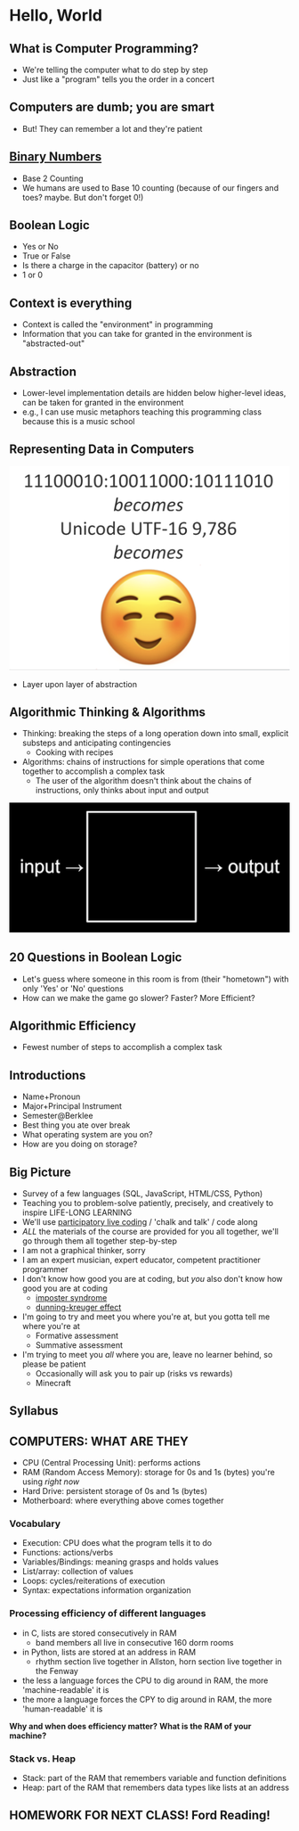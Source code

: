 # Hello, World

## What is Computer Programming?
- We're telling the computer what to do step by step
- Just like a "program" tells you the order in a concert

## Computers are dumb; you are smart
- But! They can remember a lot and they're patient

## [Binary Numbers](https://en.wikipedia.org/wiki/Binary_number)
- Base 2 Counting
- We humans are used to Base 10 counting (because of our fingers and toes? maybe. But don't forget 0!)

## Boolean Logic
- Yes or No
- True or False
- Is there a charge in the capacitor (battery) or no
- 1 or 0

## Context is everything
- Context is called the "environment" in programming
- Information that you can take for granted in the environment is "abstracted-out"

## Abstraction
- Lower-level implementation details are hidden below higher-level ideas, can be taken for granted in the environment
- e.g., I can use music metaphors teaching this programming class because this is a music school

## Representing Data in Computers
![image of binary, image of hexadecimal, image of emoji](img/emoji.png)
- Layer upon layer of abstraction

## Algorithmic Thinking & Algorithms
- Thinking: breaking the steps of a long operation down into small, explicit substeps and anticipating contingencies
	- Cooking with recipes
- Algorithms: chains of instructions for simple operations that come together to accomplish a complex task
	- The user of the algorithm doesn't think about the chains of instructions, only thinks about input and output

![image of black box with an arrow in labelled 'input' and an arrow out labelled 'output'](img/algorithm.png)

## 20 Questions in Boolean Logic
- Let's guess where someone in this room is from (their "hometown") with only 'Yes' or 'No' questions
- How can we make the game go slower? Faster? More Efficient?

## Algorithmic Efficiency
- Fewest number of steps to accomplish a complex task

## Introductions
- Name+Pronoun
- Major+Principal Instrument
- Semester@Berklee
- Best thing you ate over break
- What operating system are you on?
- How are you doing on storage?

## Big Picture
- Survey of a few languages (SQL, JavaScript, HTML/CSS, Python)
- Teaching you to problem-solve patiently, precisely, and creatively to inspire LIFE-LONG LEARNING
- We'll use [participatory live coding](https://journals.plos.org/ploscompbiol/article?id=10.1371/journal.pcbi.1008090) / 'chalk and talk' / code along
- *ALL* the materials of the course are provided for you all together, we'll go through them all together step-by-step
- I am not a graphical thinker, sorry
- I am an expert musician, expert educator, competent practitioner programmer  
- I don't know how good you are at coding, but *you* also don't know how good you are at coding
  - [imposter syndrome](https://www.ncbi.nlm.nih.gov/books/NBK585058/#:~:text=Introduction,accomplishments%20among%20high%2Dachieving%20individuals.)
  - [dunning-kreuger effect](https://thedecisionlab.com/biases/dunning-kruger-effect)
- I'm going to try and meet you where you're at, but you gotta tell me where you're at
  - Formative assessment
  - Summative assessment
- I'm trying to meet you *all* where you are, leave no learner behind, so please be patient
  - Occasionally will ask you to pair up (risks vs rewards)
  - Minecraft

## Syllabus

## COMPUTERS: WHAT ARE THEY
- CPU (Central Processing Unit): performs actions
- RAM (Random Access Memory): storage for 0s and 1s (bytes) you're using *right now*
- Hard Drive: persistent storage of 0s and 1s (bytes)
- Motherboard: where everything above comes together

### Vocabulary
- Execution: CPU does what the program tells it to do
- Functions: actions/verbs
- Variables/Bindings: meaning grasps and holds values
- List/array: collection of values
- Loops: cycles/reiterations of execution
- Syntax: expectations information organization

### Processing efficiency of different languages
- in C, lists are stored consecutively in RAM
  - band members all live in consecutive 160 dorm rooms
- in Python, lists are stored at an address in RAM
  - rhythm section live together in Allston, horn section live together in the Fenway
- the less a language forces the CPU to dig around in RAM, the more 'machine-readable' it is
- the more a language forces the CPY to dig around in RAM, the more 'human-readable' it is

**Why and when does efficiency matter?**
**What is the RAM of your machine?**

### Stack vs. Heap
- Stack: part of the RAM that remembers variable and function definitions
- Heap: part of the RAM that remembers data types like lists at an address

## HOMEWORK FOR NEXT CLASS! Ford Reading!
